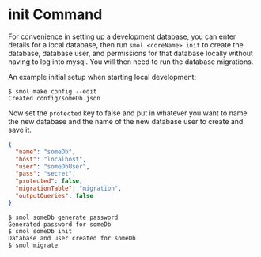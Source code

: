 # init Command

For convenience in setting up a development database, you can enter details for a local database, then run `smol <coreName> init` to create the database, database user, and permissions for that database locally without having to log into mysql. You will then need to run the database migrations.

An example initial setup when starting local development:

```
$ smol make config --edit
Created config/someDb.json
```

Now set the `protected` key to false and put in whatever you want to name the new database and the name of the new database user to create and save it.

```json
{
  "name": "someDb",
  "host": "localhost",
  "user": "someDbUser",
  "pass": "secret",
  "protected": false,
  "migrationTable": "migration",
  "outputQueries": false
}
```

```
$ smol someDb generate password
Generated password for someDb
$ smol someDb init
Database and user created for someDb
$ smol migrate
```
